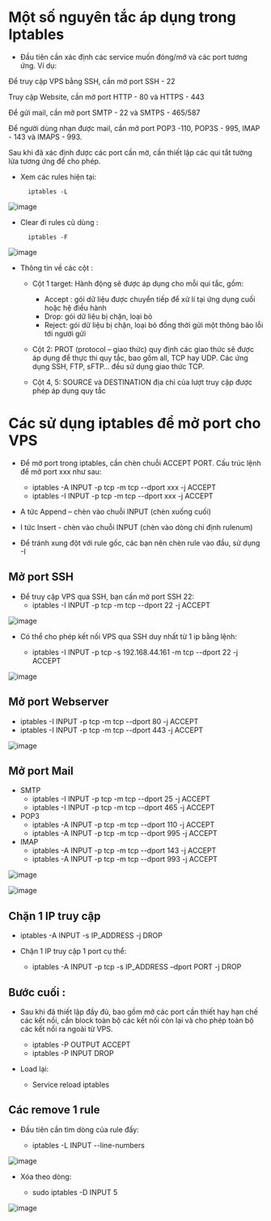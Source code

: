 # Một số nguyên tắc áp dụng trong Iptables

- Đầu tiên cần xác định các service muốn đóng/mở và các port tương ứng. Ví dụ:

Để truy cập VPS bằng SSH, cần mở port SSH - 22

Truy cập Website, cần mở port HTTP - 80 và HTTPS - 443

Để gửi mail, cần mở port SMTP - 22 và SMTPS - 465/587

Để người dùng nhạn được mail, cần mở port POP3 -110, POP3S - 995, IMAP - 143 và IMAPS - 993.

Sau khi đã xác định được các port cần mờ, cần thiết lập các qui tắt tường lửa tương ứng để cho phép.

- Xem các rules hiện tại:

        iptables -L
        
![image](https://user-images.githubusercontent.com/95491130/186612500-5bf69eab-f9cd-44c3-90e7-ba9eef59131a.png)

- Clear đi rules cũ dùng :

        iptables -F
        
 ![image](https://user-images.githubusercontent.com/95491130/186612619-32b1338f-6c3e-48dd-a285-aba9d8d82ecc.png)

- Thông tin về các cột :
    + Cột 1 target: Hành động sẽ được áp dụng cho mỗi qui tắc, gồm:
        - Accept : gói dữ liệu được chuyển tiếp để xử lí tại ứng dụng cuối hoặc hệ điều hành
        - Drop: gói dữ liệu bị chặn, loại bỏ
        - Reject: gói dữ liệu bị chặn, loại bỏ đồng thời gửi một thông báo lỗi tới người gửi
    + Cột 2: PROT (protocol – giao thức) quy định các giao thức sẽ được áp dụng để thực thi quy tắc, bao gồm all, TCP hay UDP. Các ứng dụng SSH, FTP, sFTP… đều sử dụng giao thức TCP.

    + Cột 4, 5: SOURCE và DESTINATION địa chỉ của lượt truy cập được phép áp dụng quy tắc

# Các sử dụng iptables để mở port cho VPS
- Để mở port trong iptables, cần chèn chuỗi ACCEPT PORT. Cấu trúc lệnh để mở port xxx như sau:
    + iptables -A INPUT -p tcp -m tcp --dport xxx -j ACCEPT
    + iptables -I INPUT -p tcp -m tcp --dport xxx -j ACCEPT

- A tức Append – chèn vào chuỗi INPUT (chèn xuống cuối)
- I tức Insert - chèn vào chuỗi INPUT (chèn vào dòng chỉ định rulenum)
- Để tránh xung đột với rule gốc, các bạn nên chèn rule vào đầu, sử dụng -I

## Mở port SSH
- Để truy cập VPS qua SSH, bạn cần mở port SSH 22:
    + iptables -I INPUT -p tcp -m tcp --dport 22 -j ACCEPT

![image](https://user-images.githubusercontent.com/95491130/186613180-3ff90963-ba3c-4222-aa43-141babe11146.png)

- Có thể cho phép kết nối VPS qua SSH duy nhất từ 1 ip bằng lệnh:

    + iptables -I INPUT -p tcp -s 192.168.44.161 -m tcp --dport 22 -j ACCEPT

![image](https://user-images.githubusercontent.com/95491130/186613482-641119ba-fce1-4eac-80a5-1da7a2f094dc.png)

## Mở port Webserver

- iptables -I INPUT -p tcp -m tcp --dport 80 -j ACCEPT
- iptables -I INPUT -p tcp -m tcp --dport 443 -j ACCEPT

![image](https://user-images.githubusercontent.com/95491130/186613690-91389381-5dcb-424f-b9c4-8af8f3c90095.png)

## Mở port Mail
- SMTP
    + iptables -I INPUT -p tcp -m tcp --dport 25 -j ACCEPT
    + iptables -I INPUT -p tcp -m tcp --dport 465 -j ACCEPT
- POP3
    + iptables -A INPUT -p tcp -m tcp --dport 110 -j ACCEPT
    + iptables -A INPUT -p tcp -m tcp --dport 995 -j ACCEPT
- IMAP
    + iptables -A INPUT -p tcp -m tcp --dport 143 -j ACCEPT
    + iptables -A INPUT -p tcp -m tcp --dport 993 -j ACCEPT

![image](https://user-images.githubusercontent.com/95491130/186614209-75a9b2da-5f42-4ff0-8518-684d9fa30256.png)

![image](https://user-images.githubusercontent.com/95491130/186614104-f494d124-549d-43fd-894e-bc9978aa4f00.png)

## Chặn 1 IP truy cập

- iptables -A INPUT -s IP_ADDRESS -j DROP

- Chặn 1 IP truy cập 1 port cụ thể:

    + iptables -A INPUT -p tcp -s IP_ADDRESS –dport PORT -j DROP

## Bước cuối :

- Sau khi đã thiết lập đầy đủ, bao gồm mở các port cần thiết hay hạn chế các kết nối, cần block toàn bộ các kết nối còn lại và cho phép toàn bộ các kết nối ra ngoài từ VPS.
    + iptables -P OUTPUT ACCEPT
    + iptables -P INPUT DROP

- Load lại:
    + Service reload iptables

## Các remove 1 rule

- Đầu tiên cần tìm dòng của rule đấy:

    + iptables -L INPUT --line-numbers

![image](https://user-images.githubusercontent.com/95491130/186614712-e1eed680-17ca-4b35-8b21-50141134e5c0.png)

- Xóa theo dòng:

    + sudo iptables -D INPUT 5

![image](https://user-images.githubusercontent.com/95491130/186614782-78f36523-c332-41f2-a7a1-88874adf0702.png)
